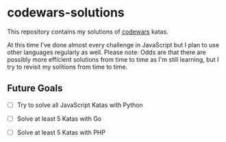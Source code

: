 # codewars-solutions
This repository contains my solutions of [codewars](https://www.codewars.com) katas.

At this time I've done almost every challenge in JavaScript but I plan to use other languages regularly as well.
Please note: Odds are that there are possibly more efficient solutions from time to time as I'm still learning, but I try to revisit my solitions from time to time.
## Future Goals ##
- [ ] Try to solve all JavaScript Katas with Python
- [ ] Solve at least 5 Katas with Go
- [ ] Solve at least 5 Katas with PHP


